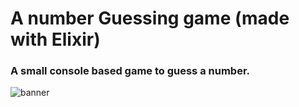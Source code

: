 # A number Guessing game (made with Elixir) 

### A small console based game to guess a number. 

![banner](https://user-images.githubusercontent.com/46375353/110201803-0555e000-7e8b-11eb-88bc-d87cff0e948e.png)